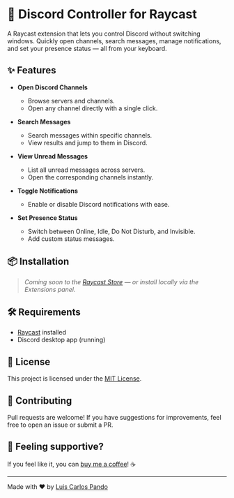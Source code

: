 # 💬 Discord Controller for Raycast
A Raycast extension that lets you control Discord without switching windows. Quickly open channels, search messages, manage notifications, and set your presence status — all from your keyboard.

## ✨ Features
- **Open Discord Channels**
  - Browse servers and channels.
  - Open any channel directly with a single click.

- **Search Messages**
  - Search messages within specific channels.
  - View results and jump to them in Discord.

- **View Unread Messages**
  - List all unread messages across servers.
  - Open the corresponding channels instantly.

- **Toggle Notifications**
  - Enable or disable Discord notifications with ease.

- **Set Presence Status**
  - Switch between Online, Idle, Do Not Disturb, and Invisible.
  - Add custom status messages.

## 📦 Installation
> *Coming soon to the [Raycast Store](https://www.raycast.com/store) — or install locally via the Extensions panel.*

## 🛠️ Requirements
- [Raycast](https://raycast.com/?via=luis-carlos) installed
- Discord desktop app (running)

## 📃 License
This project is licensed under the [MIT License](LICENSE).

## 🤝 Contributing
Pull requests are welcome! If you have suggestions for improvements, feel free to open an issue or submit a PR.

## 🫰 Feeling supportive?
If you feel like it, you can [buy me a coffee](https://buymeacoffee.com/luiscarlospando)! ☕

---

Made with ❤️ by [Luis Carlos Pando](https://luiscarlospando.com)
